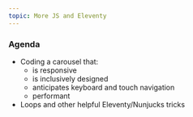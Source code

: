 ```yaml
---
topic: More JS and Eleventy
---
```


### Agenda

- Coding a carousel that:
  - is responsive
  - is inclusively designed
  - anticipates keyboard and touch navigation
  - performant
- Loops and other helpful Eleventy/Nunjucks tricks
